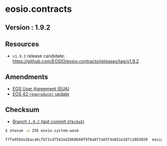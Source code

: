 # eosio.contracts

## Version : 1.9.2

## Resources

- `v1.9.2` release candidate: https://github.com/EOSIO/eosio.contracts/releases/tag/v1.9.2

## Amendments

- [EOS User Agreement (EUA)](https://github.com/EOS-Mainnet/governance/blob/master/eosio.system/eosio.system-clause-constitution-rc.md)
- [EOS 42 `regproducer` update](https://github.com/eos42/regproduceupodate/blob/master/eosio.system-regproducer-rc.md)

## Checksum

- [Branch `1.9.2` (last commit `d7bc0a5`)](https://github.com/EOSIO/eosio.contracts/tree/v1.9.2)

```bash
$ shasum -a 256 eosio.system.wasm

f7fe0592e2baca6cfbf3cd7542ed26b8660f9f0a8f7a03f4a051e287c2883020  eosio.system.wasm
```
